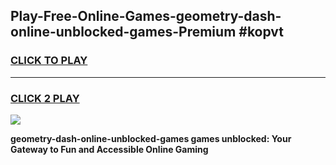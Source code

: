 
## Play-Free-Online-Games-geometry-dash-online-unblocked-games-Premium #kopvt
<h3>
<a href="https://premium.freeplayer.one?title=geometry-dash-online-unblocked-games&ref=8M">CLICK TO PLAY</a></h3>
<hr>

<h3>
<a href="https://premium.freeplayer.one?title=geometry-dash-online-unblocked-games&ref=8M">CLICK 2 PLAY</a>
  
</h3>

<a href="https://premium.freeplayer.one?title=geometry-dash-online-unblocked-games&ref=8M"><img src="https://clearcache.store/games.png"></a>


**geometry-dash-online-unblocked-games games unblocked: Your Gateway to Fun and Accessible Online Gaming**

